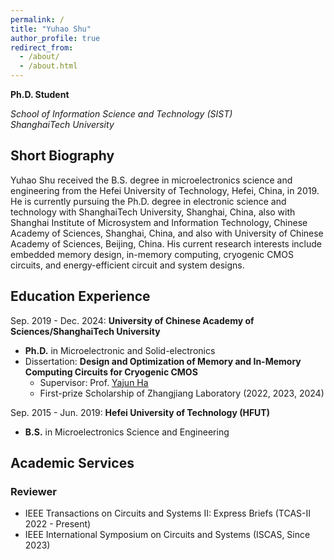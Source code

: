 ```yaml
---
permalink: /
title: "Yuhao Shu"
author_profile: true
redirect_from: 
  - /about/
  - /about.html
---
```


**Ph.D. Student**

*School of Information Science and Technology (SIST)*   
*ShanghaiTech University*

## Short Biography
Yuhao Shu received the B.S. degree in microelectronics science and engineering from the Hefei University of Technology, Hefei, China, in 2019. He is currently pursuing the Ph.D. degree in electronic science and technology with ShanghaiTech University, Shanghai, China, also with Shanghai Institute of Microsystem and Information Technology, Chinese Academy of Sciences, Shanghai, China, and also with University of Chinese Academy of Sciences, Beijing, China.
His current research interests include embedded memory design, in-memory computing, cryogenic CMOS circuits, and energy-efficient circuit and system designs.

## Education Experience
Sep. 2019 - Dec. 2024: **University of Chinese Academy of Sciences/ShanghaiTech University**
* **Ph.D.** in Microelectronic and Solid-electronics
* Dissertation: **Design and Optimization of Memory and In-Memory Computing Circuits for Cryogenic CMOS**
  -  Supervisor: Prof. [Yajun Ha](https://sist.shanghaitech.edu.cn/hayj/main.htm)
  -  First-prize Scholarship of Zhangjiang  Laboratory (2022, 2023, 2024)

Sep. 2015 - Jun. 2019: **Hefei University of Technology (HFUT)**
* **B.S.** in Microelectronics Science and Engineering 

## Academic Services
### Reviewer
* IEEE Transactions on Circuits and Systems II: Express Briefs (TCAS-II 2022 - Present)
* IEEE International Symposium on Circuits and Systems (ISCAS, Since 2023)